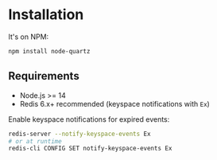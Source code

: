 # Installation

It's on NPM:

```bash
npm install node-quartz
```

## Requirements
- Node.js >= 14
- Redis 6.x+ recommended (keyspace notifications with `Ex`)

Enable keyspace notifications for expired events:

```bash
redis-server --notify-keyspace-events Ex
# or at runtime
redis-cli CONFIG SET notify-keyspace-events Ex
```
